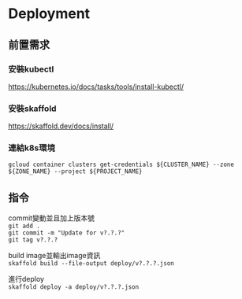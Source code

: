 # Deployment
## 前置需求
### 安裝kubectl
https://kubernetes.io/docs/tasks/tools/install-kubectl/
### 安裝skaffold
https://skaffold.dev/docs/install/
### 連結k8s環境
`gcloud container clusters get-credentials ${CLUSTER_NAME} --zone ${ZONE_NAME} --project ${PROJECT_NAME}`<br>

## 指令
commit變動並且加上版本號<br>
`git add .`<br>
`git commit -m "Update for v?.?.?"`<br>
`git tag v?.?.?`

build image並輸出image資訊<br>
`skaffold build --file-output deploy/v?.?.?.json`

進行deploy<br>
`skaffold deploy -a deploy/v?.?.?.json`